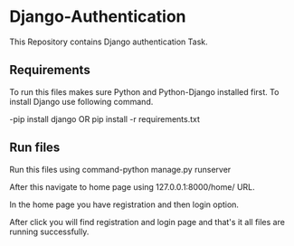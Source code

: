 # Django-Authentication

This Repository contains Django authentication Task.

## Requirements 

To run this files makes sure Python and Python-Django installed first.
To install Django use following command.

-pip install django OR pip install -r requirements.txt

## Run files

Run this files using command-python manage.py runserver

After this navigate to home page using 127.0.0.1:8000/home/ URL.

In the home page you have registration and then login option.

After click you will find registration and login page and that's it all files are running
successfully.
 